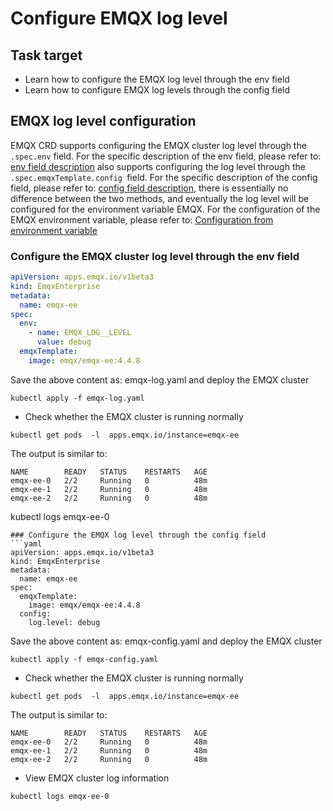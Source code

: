 # Configure EMQX log level

## Task target

- Learn how to configure the EMQX log level through the env field
- Learn how to configure EMQX log levels through the config field

## EMQX log level configuration

EMQX CRD supports configuring the EMQX cluster log level through the `.spec.env` field. For the specific description of the env field, please refer to: [env field description](https://github.com/emqx/emqx-operator/blob/2.0.2/docs/en_US/reference/v1beta3-reference.md#emqxenterprise) also supports configuring the log level through the `.spec.emqxTemplate.config `field. For the specific description of the config field, please refer to: [config field description](https://github.com/emqx/emqx-operator/blob/2.0.2/docs/en_US/reference/v1beta3-reference.md#emqxenterprisetemplate), there is essentially no difference between the two methods, and eventually the log level will be configured for the environment variable EMQX. For the configuration of the EMQX environment variable, please refer to: [Configuration from environment variable](https://www.emqx.io/docs/en/v4/configuration/configuration.html)

### Configure the EMQX cluster log level  through the env field

```yaml
apiVersion: apps.emqx.io/v1beta3
kind: EmqxEnterprise
metadata:
  name: emqx-ee
spec:
  env:
    - name: EMQX_LOG__LEVEL
      value: debug
  emqxTemplate:
    image: emqx/emqx-ee:4.4.8
```

Save the above content as: emqx-log.yaml and deploy the EMQX cluster

```
kubectl apply -f emqx-log.yaml
```

- Check whether the EMQX cluster is running normally

```
kubectl get pods  -l  apps.emqx.io/instance=emqx-ee
```

The output is similar to:

```
NAME        READY   STATUS    RESTARTS   AGE
emqx-ee-0   2/2     Running   0          48m
emqx-ee-1   2/2     Running   0          48m
emqx-ee-2   2/2     Running   0          48m
```
kubectl logs emqx-ee-0
```
### Configure the EMQX log level through the config field
```yaml
apiVersion: apps.emqx.io/v1beta3
kind: EmqxEnterprise
metadata:
  name: emqx-ee
spec:
  emqxTemplate:
    image: emqx/emqx-ee:4.4.8
  config:
    log.level: debug
```

Save the above content as: emqx-config.yaml and deploy the EMQX cluster

```
kubectl apply -f emqx-config.yaml
```

- Check whether the EMQX cluster is running normally

```
kubectl get pods  -l  apps.emqx.io/instance=emqx-ee
```

The output is similar to:

```
NAME        READY   STATUS    RESTARTS   AGE
emqx-ee-0   2/2     Running   0          48m
emqx-ee-1   2/2     Running   0          48m
emqx-ee-2   2/2     Running   0          48m
```

- View EMQX cluster log information

```
kubectl logs emqx-ee-0
```